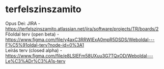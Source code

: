 # terfelszinszamito
Opus Dei:
JIRA - https://terfelszinszamito.atlassian.net/jira/software/projects/TR/boards/2  
Főoldal terv (open beta) - https://www.figma.com/file/y4axC3RRWIExA0mpR5DSDS/Weboldal---F%C5%91oldal-terv?node-id=0%3A1  
Leírás terv (closed alpha) - https://www.figma.com/file/e8LSlEFm58UXuu3G7TQxOD/Weboldal---Le%C3%ADr%C3%A1s-terv
